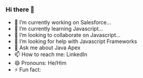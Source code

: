### Hi there 👋

<!--
**SR2090/SR2090** is a ✨ _special_ ✨ repository because its `README.md` (this file) appears on your GitHub profile.

Here are some ideas to get you started:
-->
- 🔭 I’m currently working on Salesforce...
- 🌱 I’m currently learning Javascript...
- 👯 I’m looking to collaborate on Javascript...
- 🤔 I’m looking for help with Javascript Frameworks
- 💬 Ask me about Java Apex 
- 📫 How to reach me: LinkedIn 
- 😄 Pronouns: He/Him
- ⚡ Fun fact: 

